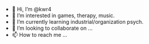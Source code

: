 - 👋 Hi, I’m @kwr4
- 👀 I’m interested in games, therapy, music.
- 🌱 I’m currently learning industrial/organization psych.
- 💞️ I’m looking to collaborate on ...
- 📫 How to reach me ...

<!---
kree84/kree84 is a ✨ special ✨ repository because its `README.md` (this file) appears on your GitHub profile.
You can click the Preview link to take a look at your changes.
--->
